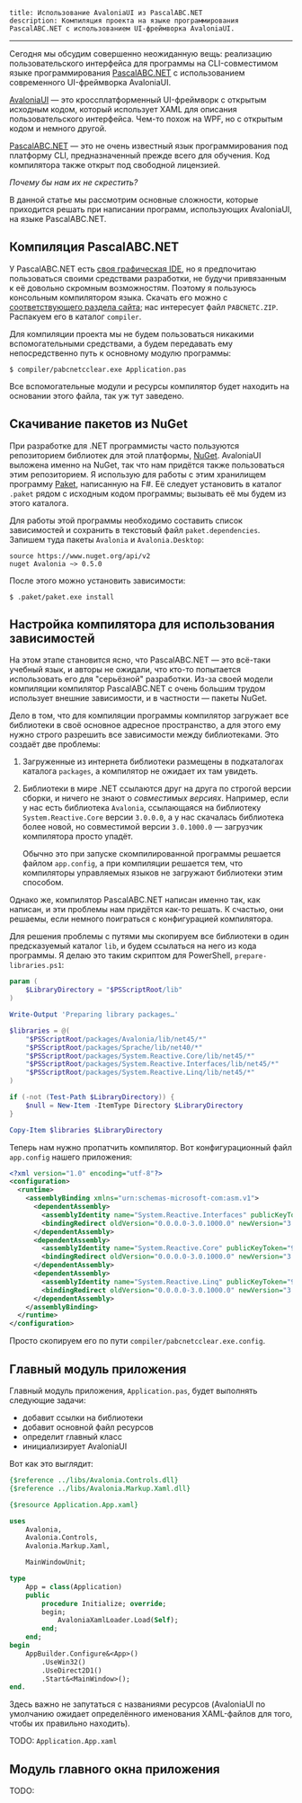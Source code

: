     title: Использование AvaloniaUI из PascalABC.NET
    description: Компиляция проекта на языке программирования PascalABC.NET с использованием UI-фреймворка AvaloniaUI.
---

Сегодня мы обсудим совершенно неожиданную вещь: реализацию пользовательского
интерфейса для программы на CLI-совместимом языке программирования
[PascalABC.NET][pascalabc-net] с использованием современного UI-фреймворка
AvaloniaUI.

[AvaloniaUI][avaloniaui] — это кроссплатформенный UI-фреймворк с открытым
исходным кодом, который использует XAML для описания пользовательского
интерфейса. Чем-то похож на WPF, но с открытым кодом и немного другой.

[PascalABC.NET][pascalabc-net] — это не очень известный язык программирования
под платформу CLI, предназначенный прежде всего для обучения. Код компилятора
также открыт под свободной лицензией.

*Почему бы нам их не скрестить?*

В данной статье мы рассмотрим основные сложности, которые приходится решать
при написании программ, использующих AvaloniaUI, на языке PascalABC.NET.

Компиляция PascalABC.NET
------------------------

У PascalABC.NET есть [своя графическая IDE][pascalabc-net/screenshots], но я
предпочитаю пользоваться своими средствами разработки, не будучи привязанным к
её довольно скромным возможностям. Поэтому я пользуюсь консольным компилятором
языка. Скачать его можно с [соответствующего раздела
сайта][pascalabc-net/download]; нас интересует файл `PABCNETC.ZIP`. Распакуем
его в каталог `compiler`.

Для компиляции проекта мы не будем пользоваться никакими вспомогательными
средствами, а будем передавать ему непосредственно путь к основному модулю
программы:

```console
$ compiler/pabcnetcclear.exe Application.pas
```

Все вспомогательные модули и ресурсы компилятор будет находить на
основании этого файла, так уж тут заведено.

Скачивание пакетов из NuGet
---------------------------

При разработке для .NET программисты часто пользуются репозиторием библиотек для
этой платформы, [NuGet][nuget]. AvaloniaUI выложена именно на NuGet, так что нам
придётся также пользоваться этим репозиторием. Я использую для работы с этим
хранилищем программу [Paket][paket], написанную на F#. Её следует установить в
каталог `.paket` рядом с исходным кодом программы; вызывать её мы будем из этого
каталога.

Для работы этой программы необходимо составить список зависимостей и сохранить в
текстовый файл `paket.dependencies`. Запишем туда пакеты `Avalonia` и
`Avalonia.Desktop`:

```
source https://www.nuget.org/api/v2
nuget Avalonia ~> 0.5.0
```

После этого можно установить зависимости:

```console
$ .paket/paket.exe install
```

Настройка компилятора для использования зависимостей
----------------------------------------------------

На этом этапе становится ясно, что PascalABC.NET — это всё-таки учебный язык, и
авторы не ожидали, что кто-то попытается использовать его для "серьёзной"
разработки. Из-за своей модели компиляции компилятор PascalABC.NET с очень
большим трудом использует внешние зависимости, и в частности — пакеты NuGet.

Дело в том, что для компиляции программы компилятор загружает все библиотеки в
своё основное адресное пространство, а для этого ему нужно строго разрешить все
зависимости между библиотеками. Это создаёт две проблемы:

1. Загруженные из интернета библиотеки размещены в подкаталогах каталога
   `packages`, а компилятор не ожидает их там увидеть.
2. Библиотеки в мире .NET ссылаются друг на друга по строгой версии сборки, и
   ничего не знают о _совместимых версиях_. Например, если у нас есть библиотека
   `Avalonia`, ссылающаяся на библиотеку `System.Reactive.Core` версии
   `3.0.0.0`, а у нас скачалась библиотека более новой, но совместимой версии
   `3.0.1000.0` — загрузчик компилятора просто упадёт.

   Обычно это при запуске скомпилированной программы решается файлом
   `app.config`, а при компиляции решается тем, что компиляторы управляемых
   языков не загружают библиотеки этим способом.

Однако же, компилятор PascalABC.NET написан именно так, как написан, и эти
проблемы нам придётся как-то решать. К счастью, они решаемы, если немного
поиграться с конфигурацией компилятора.

Для решения проблемы с путями мы скопируем все библиотеки в один предсказуемый
каталог `lib`, и будем ссылаться на него из кода программы. Я делаю это таким
скриптом для PowerShell, `prepare-libraries.ps1`:

```powershell
param (
    $LibraryDirectory = "$PSScriptRoot/lib"
)

Write-Output 'Preparing library packages…'

$libraries = @(
    "$PSScriptRoot/packages/Avalonia/lib/net45/*"
    "$PSScriptRoot/packages/Sprache/lib/net40/*"
    "$PSScriptRoot/packages/System.Reactive.Core/lib/net45/*"
    "$PSScriptRoot/packages/System.Reactive.Interfaces/lib/net45/*"
    "$PSScriptRoot/packages/System.Reactive.Linq/lib/net45/*"
)

if (-not (Test-Path $LibraryDirectory)) {
    $null = New-Item -ItemType Directory $LibraryDirectory
}

Copy-Item $libraries $LibraryDirectory
```

Теперь нам нужно пропатчить компилятор. Вот конфигурационный файл `app.config`
нашего приложения:

```xml
<?xml version="1.0" encoding="utf-8"?>
<configuration>
  <runtime>
    <assemblyBinding xmlns="urn:schemas-microsoft-com:asm.v1">
      <dependentAssembly>
        <assemblyIdentity name="System.Reactive.Interfaces" publicKeyToken="94bc3704cddfc263" culture="neutral" />
        <bindingRedirect oldVersion="0.0.0.0-3.0.1000.0" newVersion="3.0.1000.0" />
      </dependentAssembly>
      <dependentAssembly>
        <assemblyIdentity name="System.Reactive.Core" publicKeyToken="94bc3704cddfc263" culture="neutral" />
        <bindingRedirect oldVersion="0.0.0.0-3.0.1000.0" newVersion="3.0.1000.0" />
      </dependentAssembly>
      <dependentAssembly>
        <assemblyIdentity name="System.Reactive.Linq" publicKeyToken="94bc3704cddfc263" culture="neutral" />
        <bindingRedirect oldVersion="0.0.0.0-3.0.1000.0" newVersion="3.0.1000.0" />
      </dependentAssembly>
    </assemblyBinding>
  </runtime>
</configuration>
```

Просто скопируем его по пути `compiler/pabcnetcclear.exe.config`.

Главный модуль приложения
-------------------------

Главный модуль приложения, `Application.pas`, будет выполнять следующие задачи:

- добавит ссылки на библиотеки
- добавит основной файл ресурсов
- определит главный класс
- инициализирует AvaloniaUI

Вот как это выглядит:

```pascal
{$reference ../libs/Avalonia.Controls.dll}
{$reference ../libs/Avalonia.Markup.Xaml.dll}

{$resource Application.App.xaml}

uses
    Avalonia,
    Avalonia.Controls,
    Avalonia.Markup.Xaml,

    MainWindowUnit;

type
    App = class(Application)
    public
        procedure Initialize; override;
        begin;
            AvaloniaXamlLoader.Load(Self);
        end;
    end;
begin
    AppBuilder.Configure&<App>()
        .UseWin32()
        .UseDirect2D1()
        .Start&<MainWindow>();
end.
```

Здесь важно не запутаться с названиями ресурсов (AvaloniaUI по умолчанию ожидает
определённого именования XAML-файлов для того, чтобы их правильно находить).

TODO: `Application.App.xaml`

Модуль главного окна приложения
-------------------------------

TODO:

[avaloniaui]: https://github.com/AvaloniaUI/Avalonia
[nuget]: https://www.nuget.org/
[paket]: https://fsprojects.github.io/Paket/
[pascalabc-net]: http://pascalabc.net/
[pascalabc-net/download]: http://pascalabc.net/ssyilki-dlya-skachivaniya
[pascalabc-net/screenshots]: http://pascalabc.net/skrinshoti
